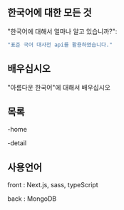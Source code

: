 ## 한국어에 대한 모든 것

"한국어에 대해서 얼마나 알고 있습니까?":

```bash
"표준 국어 대사전 api를 활용하였습니다."

```

## 배우십시오

"아름다운 한국어"에 대해서 배우십시오

## 목록

-home

-detail

## 사용언어

front : Next.js, sass, typeScript

back : MongoDB
